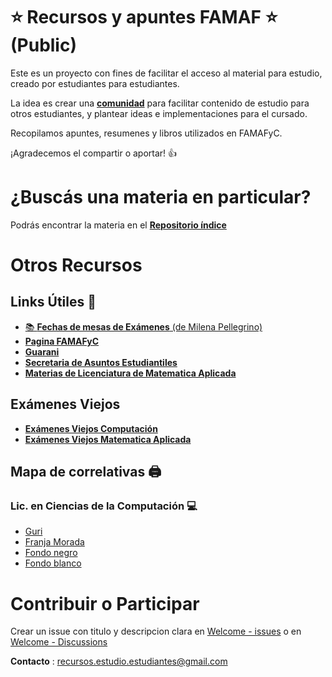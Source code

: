 # :star: Recursos y apuntes FAMAF :star: (Public)

Este es un proyecto con fines de facilitar el acceso al material para estudio, creado por estudiantes para estudiantes.

La idea es crear una [**comunidad**](https://github.com/orgs/FAMAF-resources/discussions) para facilitar contenido de estudio para otros estudiantes, y plantear ideas e implementaciones para el cursado.

Recopilamos apuntes, resumenes y libros utilizados en FAMAFyC.

¡Agradecemos el compartir o aportar! :+1:

# ¿Buscás una materia en particular?

Podrás encontrar la materia en el [**Repositorio índice**](https://github.com/FAMAF-resources/Welcome)

# Otros Recursos

## Links Útiles 📑

- [📚 **Fechas de mesas de Exámenes** (de Milena Pellegrino)](https://milenapellegrino.github.io/feexa/)
- [**Pagina FAMAFyC**](https://www.famaf.unc.edu.ar/)
- [**Guarani**](https://autogestion.guarani.unc.edu.ar/)
- [**Secretaria de Asuntos Estudiantiles**](https://www.unc.edu.ar/)
- [**Materias de Licenciatura de Matematica Aplicada**](https://github.com/FAMAF-resources/LMA_Materias-FAMAF)

## Exámenes Viejos

- [**Exámenes Viejos Computación**](https://github.com/ExamenesViejos-FaMAF-Computacion)
- [**Exámenes Viejos Matematica Aplicada**](https://github.com/FAMAF-resources/LMA_ExamenesViejos-FAMAF)

## Mapa de correlativas :printer:

### Lic. en Ciencias de la Computación :computer:

- [Guri](https://github.com/FAMAF-resources/Welcome/blob/main/images/Correlativas%20-%20Guri%20Scan.jpg)
- [Franja Morada](https://github.com/FAMAF-resources/Welcome/blob/main/images/Correlativas%20-%20Morada%20Scan.jpg)
- [Fondo negro](https://github.com/FAMAF-resources/Welcome/blob/main/images/Correlativas%20de%20Famaf.png)
- [Fondo blanco](https://github.com/FAMAF-resources/Welcome/blob/main/images/Correlativas%20-%20Graph%20Light.png) 


# Contribuir o Participar

Crear un issue con titulo y descripcion clara en [Welcome - issues](https://github.com/FAMAF-resources/Welcome/issues) o en [Welcome - Discussions](https://github.com/orgs/FAMAF-resources/discussions)

**Contacto** : recursos.estudio.estudiantes@gmail.com
